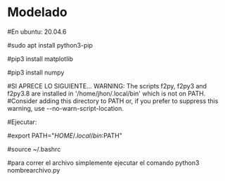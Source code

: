 # Modelado

#En ubuntu: 20.04.6

#sudo apt install python3-pip

#pip3 install matplotlib

#pip3 install numpy

#SI APRECE LO SIGUIENTE... WARNING: The scripts f2py, f2py3 and f2py3.8 are installed in '/home/jhon/.local/bin' which is not on PATH.
#Consider adding this directory to PATH or, if you prefer to suppress this warning, use --no-warn-script-location. 


#Ejecutar:

#export PATH="$HOME/.local/bin:$PATH"

#source ~/.bashrc

#para correr el archivo simplemente ejecutar el comando python3 nombrearchivo.py
